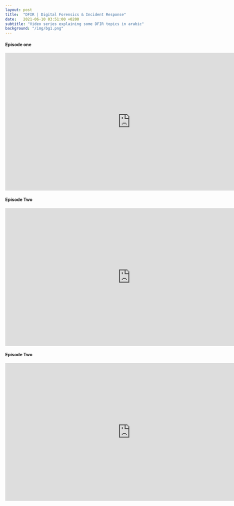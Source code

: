 ```yaml
---
layout: post
title:  "DFIR | Digital Forensics & Incident Response"
date:   2021-06-10 03:51:00 +0200
subtitle: "Video series explaining some DFIR topics in arabic"
background: "/img/bg1.png"
---
```


#### Episode one

<iframe width="800" height="440" src="https://www.youtube.com/embed/MrVkzeaHXRQ" title="YouTube video player" frameborder="0" allow="accelerometer; autoplay; clipboard-write; encrypted-media; gyroscope; picture-in-picture" allowfullscreen></iframe>

#### Episode Two

<iframe width="800" height="440" src="https://www.youtube.com/embed/JndxYTfAyew" title="YouTube video player" frameborder="0" allow="accelerometer; autoplay; clipboard-write; encrypted-media; gyroscope; picture-in-picture" allowfullscreen></iframe>

#### Episode Two

<iframe width="800" height="440" src="https://www.youtube.com/embed/pwTF8Qh0wBk" title="YouTube video player" frameborder="0" allow="accelerometer; autoplay; clipboard-write; encrypted-media; gyroscope; picture-in-picture" allowfullscreen></iframe>
